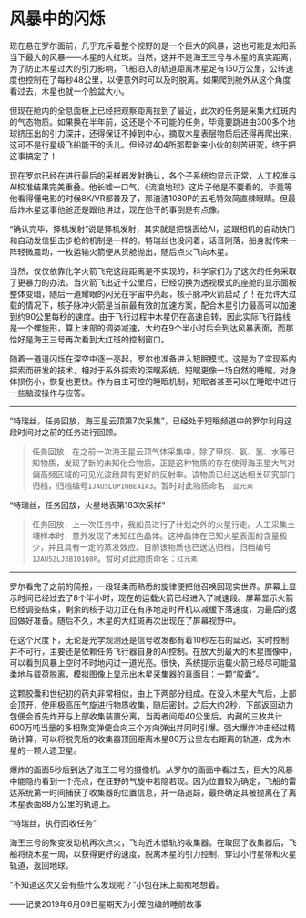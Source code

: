 # 风暴中的闪烁

现在悬在罗尔面前，几乎充斥着整个视野的是一个巨大的风暴，这也可能是太阳系当下最大的风暴——木星的大红斑。当然，这并不是海王三号与木星的真实距离，为了防止木星过大的引力影响，飞船泊入的轨道距离木星足有150万公里，公转速度也控制在了每秒48公里，以便意外时可以及时脱离。如果爬到舱外从这个角度看过去，木星也就一个脸盆大小。

但现在舱内的全息面板上已经把观察距离拉到了最近，此次的任务是采集大红斑内的气态物质。如果换在半年前，这还是个不可能的任务，毕竟要跳进由300多个地球挤压出的引力深井，还得保证不掉到中心，摘取木星表层物质后还得再爬出来，这可不是行星级飞船能干的活儿。但经过404所那帮新来小伙的刻苦研究，终于把这事搞定了！

现在罗尔已经在进行最后的采样器发射确认，各个子系统均显示正常，人工校准与AI校准结果完美重叠。他长嘘一口气，《流浪地球》这片子他是不要看的，毕竟等他看得懂电影的时候8K/VR都普及了，那渣渣1080P的五毛特效简直辣眼睛。但最后炸木星这事他爸还是跟他讲过，现在他干的事倒是有点像。

“确认完毕，择机发射”说是择机发射，其实就是把锅丢给AI，这跟相机的自动快门和自动发信狙击步枪的机制是一样的。特瑞丝也没闲着，话音刚落，船身就传来一阵轻微震动，一枚运输火箭便从货舱抛出，随后点火飞向木星。

当然，仅仅依靠化学火箭飞完这段距离是不实现的，科学家们为了这次的任务采取了更暴力的办法。当火箭飞出近千公里后，已经切换为透视模式的座舱的显示面板整体变暗，随后一道耀眼的闪光在宇宙中亮起，核子脉冲火箭启动了！在允许大过载的情况下，核子脉冲火箭是当前最有效的加速方案，配合木星引力最高可以加速到约90公里每秒的速度。由于飞行过程中木星仍在高速自转，因此实际飞行路线是一个螺旋形，算上末部的调姿减速，大约在9个半小时后会到达风暴表面，而那恰好是海王三号再次看到大红斑的控制窗口。

随着一道道闪烁在深空中逐一亮起，罗尔也准备进入短眠模式。这是为了实现系内探索而研发的技术，相对于系外探索的深眠系统，短眠更像一场自然的睡眠，对身体损伤小，恢复也更快。作为自主可控的睡眠机制，短眠者甚至可以在睡眠中进行一些脑波操作与应答。

---

“特瑞丝，任务回放，海王星云顶第7次采集”，已经处于短眠频道中的罗尔利用这段时间对之前的任务进行回顾。

> 任务回放，在之前一次海王星云顶气体采集中，除了甲烷、氨、氢、水等已知物质，发现了新的未知化合物质。正是这种物质的存在使得海王星大气对偏高频区域的可见光波段具有更好的反射率。该物质已经送达相关研究部门归档，归档编号`1JAU5LUP1UBEAIA3`。暂时对此物质命名：`蓝元素`

“特瑞丝，任务回放，火星地表第183次采样”

> 任务回放，上一次任务中，我船员进行了计划之外的火星行走。人工采集土壤样本时，意外发现了未知红色晶体。这种晶体在已知火星表面的含量极少，并且具有一定的蒸发效应。目前该物质也已送达归档，归档编号`1JAU5ZLJ3B101Q8P`。暂时对此物质命名：`红元素`

---

罗尔看完了之前的简报，一段轻柔而熟悉的旋律便把他召唤回现实世界。屏幕上显示时间已经过去了8个半小时，现在的运载火箭已经进入了减速段。屏幕显示火箭已经调姿结束，剩余的核子动力正在有序地定时开机以减缓下落速度，为最后的返回做好准备。随后不久，木星的大红斑再次出现在了屏幕视野中。

在这个尺度下，无论是光学观测还是信号收发都有着10秒左右的延迟，实时控制并不可行，主要还是依赖任务飞行器自身的AI控制。在放大到最大的木星图像中，可以看到风暴上空时不时地闪过一道光亮。很快，系统提示运载火箭已经尽可能温柔地与载荷脱离，模拟图像上显示出木星采集器的真面目：一颗“胶囊”。

这颗胶囊和世纪初的药丸非常相似，由上下两部分组成。在没入木星大气后，上部会顶开，使用极高压气旋进行物质收集，随后密封。之后大约2秒，下部返回动力包便会首先炸开与上部收集装置分离，当两者间距40公里后，内藏的三枚共计600万吨当量的多相聚变弹便会向三个方向弹出并同时引爆。强大爆炸冲击经过精确计算，可以将脱壳后的收集器顶回距离木星80万公里左右距离的轨道，成为木星的一颗人造卫星。

爆炸的画面5秒后到达了海王三号的摄像机。从罗尔的画面中看过去，巨大的风暴中能隐约看到一个亮点，在狂野的气旋中若隐若现。因为位置较为确定，飞船的雷达系统第一时间捕获了收集器的位置信息，并一路追踪，最终确定其被抛离在了离木星表面88万公里的轨道上。

“特瑞丝，执行回收任务”

海王三号的聚变发动机再次点火，飞向近木低轨的收集器。在取回了收集器后，飞船将绕木星一周，以获得更好的速度，脱离木星的引力控制，穿过小行星带和火星轨道，返回地球。

“不知道这次又会有些什么发现呢？”小包在床上痴痴地想着。

——记录2019年6月09日星期天为小笼包编的睡前故事
